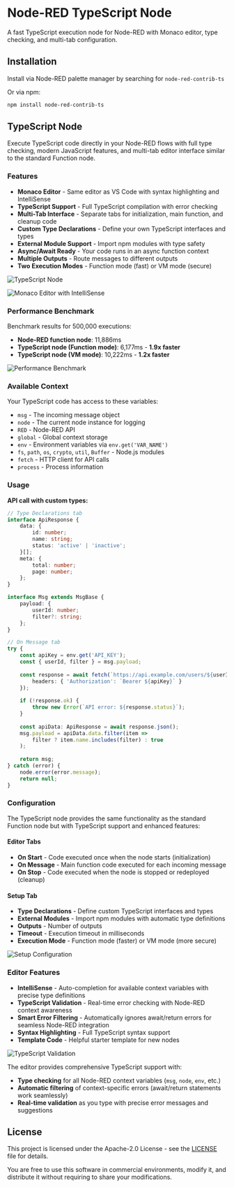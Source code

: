 # Node-RED TypeScript Node

A fast TypeScript execution node for Node-RED with Monaco editor, type checking, and multi-tab configuration.

## Installation

Install via Node-RED palette manager by searching for `node-red-contrib-ts`

Or via npm:
```bash
npm install node-red-contrib-ts
```

## TypeScript Node

Execute TypeScript code directly in your Node-RED flows with full type checking, modern JavaScript features, and multi-tab editor interface similar to the standard Function node.

### Features

- **Monaco Editor** - Same editor as VS Code with syntax highlighting and IntelliSense
- **TypeScript Support** - Full TypeScript compilation with error checking
- **Multi-Tab Interface** - Separate tabs for initialization, main function, and cleanup code
- **Custom Type Declarations** - Define your own TypeScript interfaces and types
- **External Module Support** - Import npm modules with type safety
- **Async/Await Ready** - Your code runs in an async function context
- **Multiple Outputs** - Route messages to different outputs
- **Two Execution Modes** - Function mode (fast) or VM mode (secure)

![TypeScript Node](screenshots/node.png)

![Monaco Editor with IntelliSense](screenshots/intelliSense.png)

### Performance Benchmark

Benchmark results for 500,000 executions:
- **Node-RED function node**: 11,886ms
- **TypeScript node (Function mode)**: 6,177ms - **1.9x faster**
- **TypeScript node (VM mode)**: 10,222ms - **1.2x faster**

![Performance Benchmark](screenshots/benchmark.png)

### Available Context

Your TypeScript code has access to these variables:

- `msg` - The incoming message object
- `node` - The current node instance for logging
- `RED` - Node-RED API
- `global` - Global context storage
- `env` - Environment variables via `env.get('VAR_NAME')`
- `fs`, `path`, `os`, `crypto`, `util`, `Buffer` - Node.js modules
- `fetch` - HTTP client for API calls
- `process` - Process information

### Usage

**API call with custom types:**
```typescript
// Type Declarations tab
interface ApiResponse {
    data: {
        id: number;
        name: string;
        status: 'active' | 'inactive';
    }[];
    meta: {
        total: number;
        page: number;
    };
}

interface Msg extends MsgBase {
    payload: {
        userId: number;
        filter?: string;
    };
}
```

```typescript
// On Message tab
try {
    const apiKey = env.get('API_KEY');
    const { userId, filter } = msg.payload;
    
    const response = await fetch(`https://api.example.com/users/${userId}/data`, {
        headers: { 'Authorization': `Bearer ${apiKey}` }
    });
    
    if (!response.ok) {
        throw new Error(`API error: ${response.status}`);
    }
    
    const apiData: ApiResponse = await response.json();
    msg.payload = apiData.data.filter(item => 
        filter ? item.name.includes(filter) : true
    );
    
    return msg;
} catch (error) {
    node.error(error.message);
    return null;
}
```

### Configuration

The TypeScript node provides the same functionality as the standard Function node but with TypeScript support and enhanced features:

#### Editor Tabs

- **On Start** - Code executed once when the node starts (initialization)
- **On Message** - Main function code executed for each incoming message  
- **On Stop** - Code executed when the node is stopped or redeployed (cleanup)

#### Setup Tab

- **Type Declarations** - Define custom TypeScript interfaces and types
- **External Modules** - Import npm modules with automatic type definitions
- **Outputs** - Number of outputs
- **Timeout** - Execution timeout in milliseconds
- **Execution Mode** - Function mode (faster) or VM mode (more secure)

![Setup Configuration](screenshots/props2.png)

### Editor Features

- **IntelliSense** - Auto-completion for available context variables with precise type definitions
- **TypeScript Validation** - Real-time error checking with Node-RED context awareness
- **Smart Error Filtering** - Automatically ignores await/return errors for seamless Node-RED integration
- **Syntax Highlighting** - Full TypeScript syntax support
- **Template Code** - Helpful starter template for new nodes

![TypeScript Validation](screenshots/typescript-validation.png)

The editor provides comprehensive TypeScript support with:
- **Type checking** for all Node-RED context variables (`msg`, `node`, `env`, etc.)
- **Automatic filtering** of context-specific errors (await/return statements work seamlessly)
- **Real-time validation** as you type with precise error messages and suggestions

## License

This project is licensed under the Apache-2.0 License - see the [LICENSE](LICENSE) file for details.

You are free to use this software in commercial environments, modify it, and distribute it without requiring to share your modifications.
